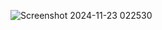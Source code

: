 ![Screenshot 2024-11-23 022530](https://github.com/user-attachments/assets/d52ade86-795e-4963-ab1d-c75224b20894)
